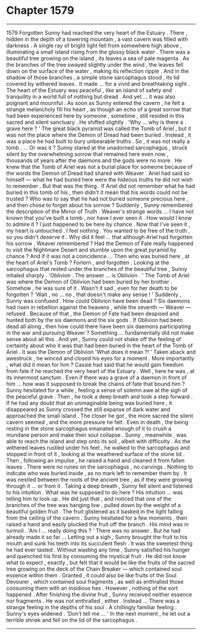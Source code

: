 
# Chapter 1579


---

1579 Forgotten
Sunny had reached the very heart of the Estuary .
There , hidden in the depth of a towering mountain , a vast cavern was filled with darkness . A single ray of bright light fell from somewhere high above , illuminating a small island rising from the glossy black water .
There was a beautiful tree growing on the island , its leaves a sea of pale magenta . As the branches of the tree swayed slightly under the wind , the leaves fell down on the surface of the water , making its reflection ripple .
And in the shadow of those branches , a simple stone sarcophagus stood , its lid covered by withered leaves .
It made … for a vivid and breathtaking sight .
The heart of the Estuary was peaceful , like an island of safety and tranquility in a world full of nothing but dread . And yet … it was also poignant and mournful . As soon as Sunny entered the cavern , he felt a strange melancholy fill his heart , as though an echo of a great sorrow that had been experienced here by someone , sometime , still resided in this sacred and silent sanctuary .
He shifted slightly .
'Why … why is there a grave here ? '
The great black pyramid was called the Tomb of Ariel , but it was not the place where the Demon of Dread had been buried . Instead , it was a place he had built to bury unbearable truths . So , it was not really a tomb .
… Or was it ?
Sunny stared at the unadorned sarcophagus , struck silent by the overwhelming sorrow that remained here even now , thousands of years after the daemons and the gods were no more .
He knew that the Tomb of Ariel was not a burial place for someone because of the words the Demon of Dread had shared with Weaver . Ariel had said so himself — what he had buried here were the hideous truths he did not wish to remember .
But that was the thing . If Ariel did not remember what he had buried in this tomb of his , then didn't it mean that his words could not be trusted ?
Who was to say that he had not buried someone precious here , and then chose to forget about his sorrow ?
Suddenly , Sunny remembered the description of the Mirror of Truth . Weaver's strange words …
I have not known that you've built a tomb , nor have I ever seen it . How would I know to admire it ? I just happened to be here by chance . Now that I've seen it , my heart is untouched . I feel nothing .
You wanted to be free of the truth , so you didn't deserve it .
Why did it feel … that although Ariel had forgotten his sorrow , Weaver remembered ?
Had the Demon of Fate really happened to visit the Nightmare Desert and stumble upon the great pyramid by chance ?
And if it was not a coincidence …
Then who was buried here , at the heart of Ariel's Tomb ?
Forlorn , and forgotten .
Looking at the sarcophagus that rested under the branches of the beautiful tree , Sunny inhaled sharply .
'Oblivion . The answer … is Oblivion . '
The Tomb of Ariel was where the Demon of Oblivion had been buried by her brother . Somehow , he was sure of it .
Wasn't it sad , even for her death to be forgotten ?
'Wait , no … no , that doesn't make any sense ! '
Suddenly , Sunny was confused . How could Oblivion have been dead ? Six daemons had risen in rebellion against the heavens , while the seventh — Weaver — refused . Because of that , the Demon of Fate had been despised and hunted both by the six daemons and the six gods .
If Oblivion had been dead all along , then how could there have been six daemons participating in the war and pursuing Weaver ? Something … fundamentally did not make sense about all this .
And yet , Sunny could not shake off the feeling of certainty about who it was that had been buried in the heart of the Tomb of Ariel .
It was the Demon of Oblivion
'What does it mean ?! '
Taken aback and awestruck , he winced and closed his eyes for a moment .
More importantly , what did it mean for him ?
Cassie had said that he would gain freedom from fate if he reached the very heart of the Estuary . Well , here he was , at its innermost sanctum . Even if there was a grave of a daemon in front of him … how was it supposed to break the chains of fate that bound him ?
Sunny hesitated for a while , feeling a sense of solemn awe at the sigh of the peaceful grave . Then , he took a deep breath and took a step forward .
If he had any doubt that an unimaginable being was buried here , it disappeared as Sunny crossed the still expanse of dark water and approached the small island . The closer he got , the more sacred the silent cavern seemed , and the more pressure he felt .
Even in death , the being resting in the stone sarcophagus emanated enough of it to crush a mundane person and make their soul collapse . Sunny , meanwhile , was able to reach the island and step onto its soil , albeit with difficulty .
As the withered leaves rustled under his feet , he walked to the sarcophagus and stopped in front of it , looking at the weathered surface of the stone lid . Then , following an impulse , he raised a hand and cleaned it from fallen leaves .
There were no runes on the sarcophagus , no carvings . Nothing to indicate who was buried inside , as no mark left to remember them by . It was nestled between the roots of the ancient tree , as if they were growing through it ... or from it .
Taking a deep breath , Sunny fell silent and listened to his intuition .
What was he supposed to do here ?
His intuition … was telling him to look up .
He did just that , and noticed that one of the branches of the tree was hanging low , pulled down by the weight of a beautiful golden fruit . The fruit glistened as it basked in the light falling from the ceiling of the cavern .
Sunny hesitated for a few moments , then raised a hand and easily plucked the fruit off the branch .
His mind was in turmoil .
'Am I … really doing this ? '
There was no answer . But he had already made it so far …
Letting out a sigh , Sunny brought the fruit to his mouth and sunk his teeth into its succulent flesh .
It was the sweetest thing he had ever tasted .
Without wasting any time , Sunny satisfied his hunger and quenched his first by consuming the mystical fruit . He did not know what to expect , exactly , but felt that it would be like the fruits of the sacred tree growing on the deck of the Chain Breaker — which contained soul essence within them .
Granted , it could also be like fruits of the Soul Devourer , which contained soul fragments , as well as enthralled those consuming them with an insidious hex .
However , nothing of the sort happened . After finishing the divine fruit , Sunny received neither essence nor fragments . He was not enthralled , either .
Instead …
There was a strange feeling in the depths of his soul .
A chillingly familiar feeling .
Sunny's eyes widened .
'Don't tell me … '
In the next moment , he let out a terrible shriek and fell on the lid of the sarcophagus .

---


